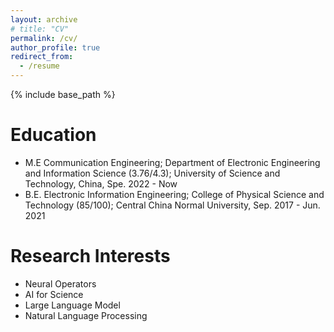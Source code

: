 ```yaml
---
layout: archive
# title: "CV"
permalink: /cv/
author_profile: true
redirect_from:
  - /resume
---
```


{% include base_path %}

Education
======
* M.E Communication Engineering; Department of Electronic Engineering and Information Science (3.76/4.3); University of Science and Technology, China, Spe. 2022 - Now
* B.E. Electronic Information Engineering; College of Physical Science and Technology (85/100); Central China Normal University, Sep. 2017 - Jun. 2021

Research Interests
======
* Neural Operators
* AI for Science
* Large Language Model
* Natural Language Processing

<!-- A Little More About Me
======
I am a first-generation immigrant. My family and I moved to the United States, like many others, in pursuit of a better life—the American dream. When I first got here, I barely spoke English and worked in restaurant kitchens and as a food delivery driver. After a year, I realized this wasn't the future I wanted. I decided to continue my education. I began at a community college, an immersion program to learn English. Eventually, I transferred to Stony Brook. Unlike many who took many AP courses in high school, I didn’t learn Calculus 2 until my sophomore year. Today, I’m a Ph.D. student in applied mathematics and the first author of several papers in top-tier journals and conferences. I’m deeply grateful to those who supported me along the way. While my journey to success continues, I hope my story inspires others facing similar struggles. It's never too late to begin. -->